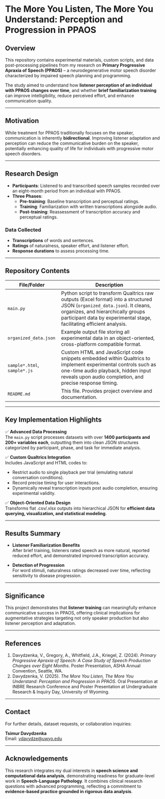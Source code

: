 # The More You Listen, The More You Understand: Perception and Progression in PPAOS

## Overview

This repository contains experimental materials, custom scripts, and data post-processing pipelines from my research on **Primary Progressive Apraxia of Speech (PPAOS)** – a neurodegenerative motor speech disorder characterized by impaired speech planning and programming.

The study aimed to understand how **listener perception of an individual with PPAOS changes over time**, and whether **brief familiarization training** can improve intelligibility, reduce perceived effort, and enhance communication quality.

---

## Motivation

While treatment for PPAOS traditionally focuses on the speaker, communication is inherently **bidirectional**. Improving listener adaptation and perception can reduce the communicative burden on the speaker, potentially enhancing quality of life for individuals with progressive motor speech disorders.

---

## Research Design

- **Participants**: Listened to and transcribed speech samples recorded over an eight-month period from an individual with PPAOS.
- **Three Phases**:
  - **Pre-training**: Baseline transcription and perceptual ratings.
  - **Training**: Familiarization with written transcriptions alongside audio.
  - **Post-training**: Reassessment of transcription accuracy and perceptual ratings.

### Data Collected

- **Transcriptions** of words and sentences.
- **Ratings** of naturalness, speaker effort, and listener effort.
- **Response durations** to assess processing time.

---

## Repository Contents

| File/Folder | Description |
|-------------|-------------|
| `main.py` | Python script to transform Qualtrics raw outputs (Excel format) into a structured JSON (`organized_data.json`). It cleans, organizes, and hierarchically groups participant data by experimental stage, facilitating efficient analysis. |
| `organized_data.json` | Example output file storing all experimental data in an object-oriented, cross-platform compatible format. |
| `sample*.html`, `sample*.js` | Custom HTML and JavaScript code snippets embedded within Qualtrics to implement experimental controls such as one-time audio playback, hidden input reveals upon audio completion, and precise response timing. |
| `README.md` | This file. Provides project overview and documentation. |

---

## Key Implementation Highlights

✅ **Advanced Data Processing**  
The `main.py` script processes datasets with over **1400 participants and 200+ variables each**, outputting them into clean JSON structures categorized by participant, phase, and task for immediate analysis.

✅ **Custom Qualtrics Integration**  
Includes JavaScript and HTML codes to:
- Restrict audio to single playback per trial (emulating natural conversation conditions).
- Record precise timing for user interactions.
- Dynamically reveal transcription inputs post audio completion, ensuring experimental validity.

✅ **Object-Oriented Data Design**  
Transforms flat .csv/.xlsx outputs into hierarchical JSON for **efficient data querying, visualization, and statistical modeling**.

---

## Results Summary

- **Listener Familiarization Benefits**  
  After brief training, listeners rated speech as more natural, reported reduced effort, and demonstrated improved transcription accuracy.

- **Detection of Progression**  
  For word stimuli, naturalness ratings decreased over time, reflecting sensitivity to disease progression.

---

## Significance

This project demonstrates that **listener training** can meaningfully enhance communicative success in PPAOS, offering clinical implications for augmentative strategies targeting not only speaker production but also listener perception and adaptation.

---

## References

1. Davydzenka, V., Gregory, A., Whitfield, J.A., Kriegel, Z. (2024). *Primary Progressive Apraxia of Speech: A Case Study of Speech Production Changes over Eight Months*. Poster Presentation, ASHA Annual Convention, Seattle, WA.
2. Davydzenka, V. (2025). *The More You Listen, The More You Understand: Perception and Progression in PPAOS*. Oral Presentation at INBRE Research Conference and Poster Presentation at Undergraduate Research & Inquiry Day, University of Wyoming.

---

## Contact

For further details, dataset requests, or collaboration inquiries:

**Tsimur Davydzenka**  
Email: [vdavydze@uwyo.edu](mailto:vdavydze@uwyo.edu)

---

## Acknowledgements

This research integrates my dual interests in **speech science and computational data analysis**, demonstrating readiness for graduate-level work in **Speech-Language Pathology**. It combines clinical research questions with advanced programming, reflecting a commitment to **evidence-based practice grounded in rigorous data analysis**.
